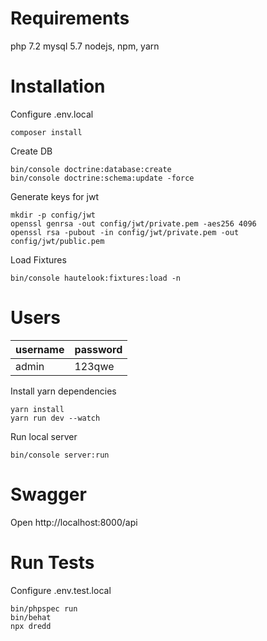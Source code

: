 # Requirements

php 7.2
mysql 5.7
nodejs, npm, yarn

# Installation

Configure .env.local

```
composer install
```

Create DB
```
bin/console doctrine:database:create
bin/console doctrine:schema:update -force
```

Generate keys for jwt
```
mkdir -p config/jwt
openssl genrsa -out config/jwt/private.pem -aes256 4096
openssl rsa -pubout -in config/jwt/private.pem -out config/jwt/public.pem
```

Load Fixtures
```
bin/console hautelook:fixtures:load -n
```

# Users
| username | password |
|----------|----------|
| admin    | 123qwe   |

Install yarn dependencies
```
yarn install
yarn run dev --watch
```

Run local server
```
bin/console server:run
```

# Swagger
Open http://localhost:8000/api

# Run Tests
Configure .env.test.local

```
bin/phpspec run
bin/behat
npx dredd
```
